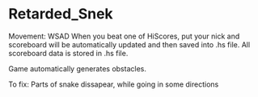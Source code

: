 # Retarded_Snek
Movement: WSAD
When you beat one of HiScores, put your nick and scoreboard will be automatically updated and then saved into .hs file. 
All scoreboard data is stored in .hs file.

Game automatically generates obstacles.

To fix:
Parts of snake dissapear, while going in some directions
